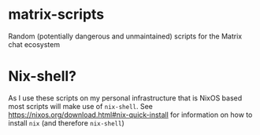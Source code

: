 # matrix-scripts
Random (potentially dangerous and unmaintained) scripts for the Matrix chat ecosystem

# Nix-shell?
As I use these scripts on my personal infrastructure that is NixOS based most scripts will make use of `nix-shell`.
See https://nixos.org/download.html#nix-quick-install for information on how to install `nix` (and therefore `nix-shell`)
